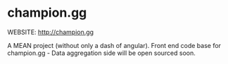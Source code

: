 champion.gg
========
WEBSITE: http://champion.gg

A MEAN project (without only a dash of angular).
Front end code base for champion.gg - Data aggregation side will be open sourced soon.
